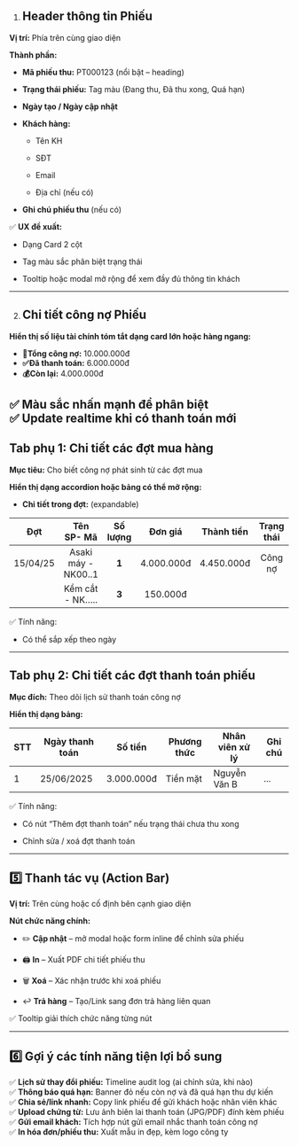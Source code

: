 1. ##  **Header thông tin Phiếu**

**Vị trí:** Phía trên cùng giao diện

**Thành phần:**

* **Mã phiếu thu:** PT000123 (nổi bật – heading)

* **Trạng thái phiếu:** Tag màu (Đang thu, Đã thu xong, Quá hạn)

* **Ngày tạo / Ngày cập nhật**

* **Khách hàng:**

  * Tên KH

  * SĐT

  * Email

  * Địa chỉ (nếu có)

* **Ghi chú phiếu thu** (nếu có)

✅ **UX đề xuất:**

* Dạng Card 2 cột

* Tag màu sắc phân biệt trạng thái

* Tooltip hoặc modal mở rộng để xem đầy đủ thông tin khách

---

2. ##  **Chi tiết công nợ Phiếu**

**Hiển thị số liệu tài chính tóm tắt dạng card lớn hoặc hàng ngang:**

* **🧾Tổng công nợ:** 10.000.000đ  
* **✅Đã thanh toán:** 6.000.000đ  
* **💰Còn lại:** 4.000.000đ


✅ Màu sắc nhấn mạnh để phân biệt  
 ✅ Update realtime khi có thanh toán mới  
---

## **Tab phụ 1: Chi tiết các đợt mua hàng**

**Mục tiêu:** Cho biết công nợ phát sinh từ các đợt mua

**Hiển thị dạng accordion hoặc bảng có thể mở rộng:**

* **Chi tiết trong đợt:** (expandable)

| Đợt  | Tên SP- Mã | Số lượng | Đơn giá | Thành tiền | Trạng thái |
| :---: | :---: | :---: | :---: | :---: | :---: |
| 15/04/25 | Asaki máy \-NK00..1 | **1** | 4.000.000đ | 4.450.000đ | Công nợ |
|  | Kềm cắt \- NK….. | **3** | 150.000đ |  |  |

✅ Tính năng:

* Có thể sắp xếp theo ngày

---

## **Tab phụ 2: Chi tiết các đợt thanh toán phiếu**

**Mục đích:** Theo dõi lịch sử thanh toán công nợ

**Hiển thị dạng bảng:**

| STT | Ngày thanh toán | Số tiền | Phương thức | Nhân viên xử lý | Ghi chú |
| ----- | ----- | ----- | ----- | ----- | ----- |
| 1 | 25/06/2025 | 3.000.000đ | Tiền mặt | Nguyễn Văn B | ... |

✅ Tính năng:

* Có nút “Thêm đợt thanh toán” nếu trạng thái chưa thu xong

* Chỉnh sửa / xoá đợt thanh toán

---

## **5️⃣ Thanh tác vụ (Action Bar)**

**Vị trí:** Trên cùng hoặc cố định bên cạnh giao diện

**Nút chức năng chính:**

* ✏️ **Cập nhật** – mở modal hoặc form inline để chỉnh sửa phiếu

* 🖨️ **In** – Xuất PDF chi tiết phiếu thu

* 🗑️ **Xoá** – Xác nhận trước khi xoá phiếu

* ↩️ **Trả hàng** – Tạo/Link sang đơn trả hàng liên quan

✅ Tooltip giải thích chức năng từng nút

---

## **6️⃣ Gợi ý các tính năng tiện lợi bổ sung**

✅ **Lịch sử thay đổi phiếu:** Timeline audit log (ai chỉnh sửa, khi nào)  
 ✅ **Thông báo quá hạn:** Banner đỏ nếu còn nợ và đã quá hạn thu dự kiến  
 ✅ **Chia sẻ/link nhanh:** Copy link phiếu để gửi khách hoặc nhân viên khác  
 ✅ **Upload chứng từ:** Lưu ảnh biên lai thanh toán (JPG/PDF) đính kèm phiếu  
 ✅ **Gửi email khách:** Tích hợp nút gửi email nhắc thanh toán công nợ  
 ✅ **In hóa đơn/phiếu thu:** Xuất mẫu in đẹp, kèm logo công ty

